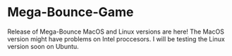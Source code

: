 # Mega-Bounce-Game
 Release of Mega-Bounce
MacOS and Linux versions are here!
The MacOS version might have problems on Intel proccesors.
I will be testing the Linux version soon on Ubuntu.
